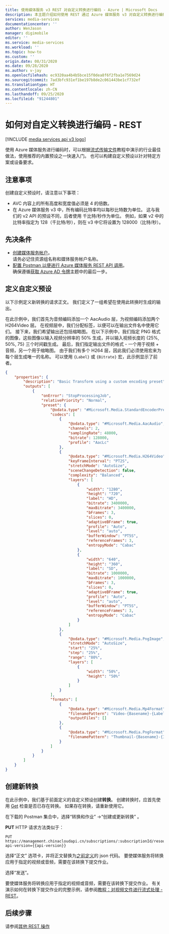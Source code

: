 ```yaml
---
title: 使用媒体服务 v3 REST 对自定义转换进行编码 - Azure | Microsoft Docs
description: 本主题介绍如何使用 REST 通过 Azure 媒体服务 v3 对自定义转换进行编码。
services: media-services
documentationcenter: ''
author: WenJason
manager: digimobile
editor: ''
ms.service: media-services
ms.workload: ''
ms.topic: how-to
ms.custom: ''
origin.date: 08/31/2020
ms.date: 09/28/2020
ms.author: v-jay
ms.openlocfilehash: ec9320aa4b4b5bce15f0dea8f6f2fba1e7569d24
ms.sourcegitcommit: 7ad3bfc931ef1be197b8de2c061443be1cf732ef
ms.translationtype: HT
ms.contentlocale: zh-CN
ms.lasthandoff: 09/25/2020
ms.locfileid: "91244801"
---
```

# <a name="how-to-encode-with-a-custom-transform---rest"></a>如何对自定义转换进行编码 - REST

[!INCLUDE [media services api v3 logo](./includes/v3-hr.md)]

使用 Azure 媒体服务进行编码时，可以根据[流式传输文件](stream-files-tutorial-with-rest.md#create-a-transform)教程中演示的行业最佳做法，使用推荐的内置预设之一快速入门。 也可以构建自定义预设以针对特定方案或设备要求。

## <a name="considerations"></a>注意事项

创建自定义预设时，请注意以下事项：

* AVC 内容上的所有高度和宽度值必须是 4 的倍数。
* 在 Azure 媒体服务 v3 中，所有编码比特率均以每秒比特数为单位。 这与我们的 v2 API 的预设不同，后者使用 千比特/秒作为单位。 例如，如果 v2 中的比特率指定为 128（千比特/秒），则在 v3 中它将设置为 128000（比特/秒）。

## <a name="prerequisites"></a>先决条件 

- [创建媒体服务帐户](./create-account-howto.md)。 <br/>请务必记住资源组名称和媒体服务帐户名称。 
- [配置 Postman 以便进行 Azure 媒体服务 REST API 调用](media-rest-apis-with-postman.md)。<br/>确保遵循[获取 Azure AD 令牌](media-rest-apis-with-postman.md#get-azure-ad-token)主题中的最后一步。 

## <a name="define-a-custom-preset"></a>定义自定义预设

以下示例定义新转换的请求正文。 我们定义了一组希望在使用此转换时生成的输出。 

在此示例中，我们首先为音频编码添加一个 AacAudio 层，为视频编码添加两个 H264Video 层。 在视频层中，我们分配标签，以便可以在输出文件名中使用它们。 接下来，我们希望输出还包括缩略图。 在以下示例中，我们指定 PNG 格式的图像，这些图像以输入视频分辨率的 50% 生成，并以输入视频长度的 {25%, 50%, 75} 三个时间戳生成。 最后，我们指定输出文件的格式 - 一个用于视频 + 音频，另一个用于缩略图。 由于我们有多个 H264 层，因此我们必须使用宏来为每个层生成唯一的名称。 可以使用 `{Label}` 或 `{Bitrate}` 宏，此示例显示了前者。

```json
{
    "properties": {
        "description": "Basic Transform using a custom encoding preset",
        "outputs": [
            {
                "onError": "StopProcessingJob",
                "relativePriority": "Normal",
                "preset": {
                    "@odata.type": "#Microsoft.Media.StandardEncoderPreset",
                    "codecs": [
                        {
                            "@odata.type": "#Microsoft.Media.AacAudio",
                            "channels": 2,
                            "samplingRate": 48000,
                            "bitrate": 128000,
                            "profile": "AacLc"
                        },
                        {
                            "@odata.type": "#Microsoft.Media.H264Video",
                            "keyFrameInterval": "PT2S",
                            "stretchMode": "AutoSize",
                            "sceneChangeDetection": false,
                            "complexity": "Balanced",
                            "layers": [
                                {
                                    "width": "1280",
                                    "height": "720",
                                    "label": "HD",
                                    "bitrate": 3400000,
                                    "maxBitrate": 3400000,
                                    "bFrames": 3,
                                    "slices": 0,
                                    "adaptiveBFrame": true,
                                    "profile": "Auto",
                                    "level": "auto",
                                    "bufferWindow": "PT5S",
                                    "referenceFrames": 3,
                                    "entropyMode": "Cabac"
                                },
                                {
                                    "width": "640",
                                    "height": "360",
                                    "label": "SD",
                                    "bitrate": 1000000,
                                    "maxBitrate": 1000000,
                                    "bFrames": 3,
                                    "slices": 0,
                                    "adaptiveBFrame": true,
                                    "profile": "Auto",
                                    "level": "auto",
                                    "bufferWindow": "PT5S",
                                    "referenceFrames": 3,
                                    "entropyMode": "Cabac"
                                }
                            ]
                        },
                        {
                            "@odata.type": "#Microsoft.Media.PngImage",
                            "stretchMode": "AutoSize",
                            "start": "25%",
                            "step": "25%",
                            "range": "80%",
                            "layers": [
                                {
                                    "width": "50%",
                                    "height": "50%"
                                }
                            ]
                        }
                    ],
                    "formats": [
                        {
                            "@odata.type": "#Microsoft.Media.Mp4Format",
                            "filenamePattern": "Video-{Basename}-{Label}-{Bitrate}{Extension}",
                            "outputFiles": []
                        },
                        {
                            "@odata.type": "#Microsoft.Media.PngFormat",
                            "filenamePattern": "Thumbnail-{Basename}-{Index}{Extension}"
                        }
                    ]
                }
            }
        ]
    }
}

```

## <a name="create-a-new-transform"></a>创建新转换  

在此示例中，我们基于前面定义的自定义预设创建**转换**。 创建转换时，应首先使用 [Get](https://docs.microsoft.com/rest/api/media/transforms/get) 检查是否已存在转换。 如果存在转换，请重新使用它。 

在下载的 Postman 集合中，选择“转换和作业”  ->“创建或更新转换”  。

**PUT** HTTP 请求方法类似于：

```
PUT https://management.chinacloudapi.cn/subscriptions/:subscriptionId/resourceGroups/:resourceGroupName/providers/Microsoft.Media/mediaServices/:accountName/transforms/:transformName?api-version={{api-version}}
```

选择“正文”  选项卡，并将正文替换为[之前定义](#define-a-custom-preset)的 json 代码。 要使媒体服务将转换应用于指定的视频或音频，需要在该转换下提交作业。

选择“发送”。  

要使媒体服务将转换应用于指定的视频或音频，需要在该转换下提交作业。 有关演示如何在转换下提交作业的完整示例，请参阅[教程：对视频文件进行流式处理 - REST](stream-files-tutorial-with-rest.md)。

## <a name="next-steps"></a>后续步骤

请参阅[其他 REST 操作](https://docs.microsoft.com/rest/api/media/)
